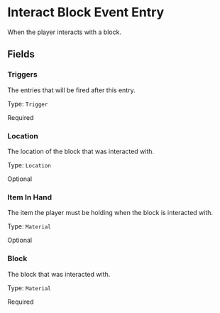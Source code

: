# Interact Block Event Entry

When the player interacts with a block.

## Fields


### Triggers
The entries that will be fired after this entry.

Type: `Trigger`

Required

### Location
The location of the block that was interacted with.

Type: `Location`

Optional

### Item In Hand
The item the player must be holding when the block is interacted with.

Type: `Material`

Optional

### Block
The block that was interacted with.

Type: `Material`

Required
